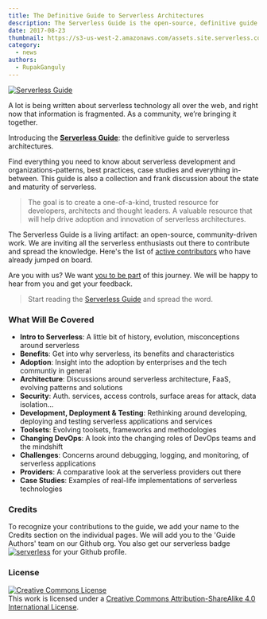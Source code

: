 ```yaml
---
title: The Definitive Guide to Serverless Architectures
description: The Serverless Guide is the open-source, definitive guide to serverless architectures. A single resource for serverless developers and organizations.
date: 2017-08-23
thumbnail: https://s3-us-west-2.amazonaws.com/assets.site.serverless.com/blog/guide_hero.png
category:
  - news
authors:
  - RupakGanguly
---
```


[![Serverless Guide](https://s3-us-west-2.amazonaws.com/assets.site.serverless.com/blog/guide_hero_big.png)](https://github.com/serverless/guide)

A lot is being written about serverless technology all over the web, and right now that information is fragmented. As a community, we’re bringing it together.

Introducing the [**Serverless Guide**](https://github.com/serverless/guide): the definitive guide to serverless architectures.

Find everything you need to know about serverless development and organizations-patterns, best practices, case studies and everything in-between. This guide is also a collection and frank discussion about the state and maturity of serverless.

> The goal is to create a one-of-a-kind, trusted resource for developers, architects and thought leaders. A valuable resource that will help drive adoption and innovation of serverless architectures.

The Serverless Guide is a living artifact: an open-source, community-driven work. We are inviting all the serverless enthusiasts out there to contribute and spread the knowledge. Here's the list of [active contributors](https://github.com/serverless/guide/graphs/contributors) who have already jumped on board.

Are you with us? We want [you to be part](https://github.com/serverless/guide/blob/master/README.md#how-to-contribute) of this journey. We will be happy to hear from you and get your feedback.

> Start reading the [Serverless Guide](https://github.com/serverless/guide#table-of-contents) and spread the word.

### What Will Be Covered

* **Intro to Serverless**: A little bit of history, evolution, misconceptions around serverless
* **Benefits**: Get into why serverless, its benefits and characteristics
* **Adoption**: Insight into the adoption by enterprises and the tech communtiy in general
* **Architecture**: Discussions around serverless architecture, FaaS, evolving patterns and solutions
* **Security**: Auth. services, access controls, surface areas for attack, data isolation...
* **Development, Deployment & Testing**: Rethinking around developing, deploying and testing serverless applications and services
* **Toolsets**: Evolving toolsets, frameworks and methodologies
* **Changing DevOps**: A look into the changing roles of DevOps teams and the mindshift
* **Challenges**: Concerns around debugging, logging, and monitoring, of serverless applications
* **Providers**: A comparative look at the serverless providers out there
* **Case Studies**: Examples of real-life implementations of serverless technologies

### Credits

To recognize your contributions to the guide, we add your name to the Credits section on the individual pages. We will add you to the 'Guide Authors' team on our Github org. You also get our serverless badge [![serverless](https://s3-us-west-2.amazonaws.com/assets.blog.serverless.com/v3-badge.svg)](https://serverless.com) for your Github profile.

### License

<a rel="license" href="http://creativecommons.org/licenses/by-sa/4.0/"><img alt="Creative Commons License" style="border-width:0" src="https://i.creativecommons.org/l/by-sa/4.0/88x31.png" /></a><br />This work is licensed under a <a rel="license" href="http://creativecommons.org/licenses/by-sa/4.0/">Creative Commons Attribution-ShareAlike 4.0 International License</a>.
